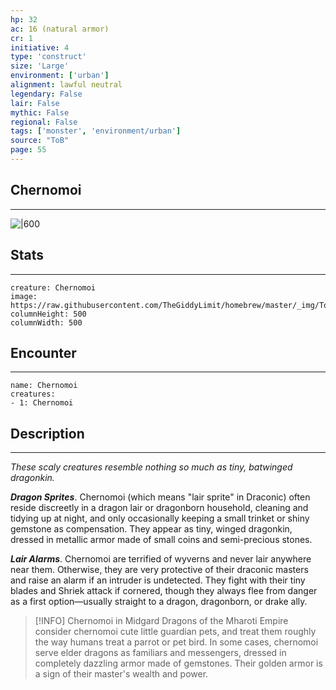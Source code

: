 ```yaml
---
hp: 32
ac: 16 (natural armor)
cr: 1
initiative: 4
type: 'construct'    
size: 'Large'
environment: ['urban']
alignment: lawful neutral
legendary: False
lair: False
mythic: False
regional: False
tags: ['monster', 'environment/urban']
source: "ToB"
page: 55
---
```


## Chernomoi
---

![|600](https://raw.githubusercontent.com/TheGiddyLimit/homebrew/master/_img/ToB/Chernomoi.webp)

## Stats
---

```statblock
creature: Chernomoi
image: https://raw.githubusercontent.com/TheGiddyLimit/homebrew/master/_img/ToB/token/Chernomoi.png
columnHeight: 500
columnWidth: 500
```

## Encounter
---

```encounter-table
name: Chernomoi
creatures:
- 1: Chernomoi
```

## Description
---
_These scaly creatures resemble nothing so much as tiny, batwinged dragonkin._

**_Dragon Sprites_**. Chernomoi (which means "lair sprite" in Draconic) often reside discreetly in a dragon lair or dragonborn household, cleaning and tidying up at night, and only occasionally keeping a small trinket or shiny gemstone as compensation. They appear as tiny, winged dragonkin, dressed in metallic armor made of small coins and semi-precious stones.

**_Lair Alarms_**. Chernomoi are terrified of wyverns and never lair anywhere near them. Otherwise, they are very protective of their draconic masters and raise an alarm if an intruder is undetected. They fight with their tiny blades and Shriek attack if cornered, though they always flee from danger as a first option—usually straight to a dragon, dragonborn, or drake ally.

> [!INFO] Chernomoi in Midgard
>Dragons of the Mharoti Empire consider chernomoi cute little guardian pets, and treat them roughly the way humans treat a parrot or pet bird. In some cases, chernomoi serve elder dragons as familiars and messengers, dressed in completely dazzling armor made of gemstones. Their golden armor is a sign of their master's wealth and power.






